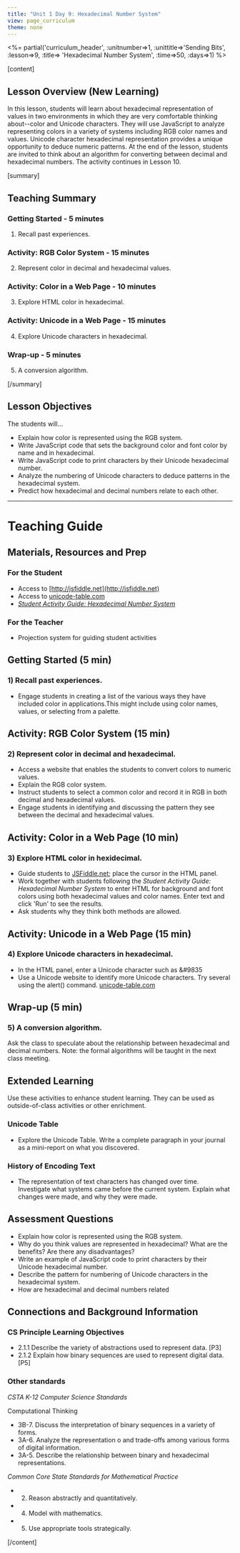 ```yaml
---
title: "Unit 1 Day 9: Hexadecimal Number System"
view: page_curriculum
theme: none
---
```


<%= partial('curriculum_header', :unitnumber=>1, :unittitle=>'Sending Bits', :lesson=>9, :title=> 'Hexadecimal Number System', :time=>50, :days=>1) %>


[content]

## Lesson Overview (New Learning) 
In this lesson, students will learn about hexadecimal representation of values in two environments in which they are very comfortable thinking about--color and Unicode characters. They will use JavaScript to analyze representing colors in a variety of systems including RGB color names and values. Unicode character hexadecimal representation provides a unique opportunity to deduce numeric patterns. At the end of the lesson, students are invited to think about an algorithm for converting between decimal and hexadecimal numbers. The activity continues in Lesson 10.

[summary]

## Teaching Summary
### **Getting Started** - 5 minutes
1) Recall past experiences.

### **Activity: RGB Color System** - 15  minutes  
2) Represent color in decimal and hexadecimal values.

### **Activity: Color in a Web Page** - 10  minutes  
3) Explore HTML color in hexadecimal.

### **Activity: Unicode in a Web Page** - 15  minutes  
4) Explore Unicode characters in hexadecimal. 

### **Wrap-up** - 5  minutes 
5) A conversion algorithm.  

[/summary]

## Lesson Objectives 
The students will... 

- Explain how color is represented using the RGB system.
- Write JavaScript code that sets the background color and font color by name and in hexadecimal.
- Write JavaScript code to print characters by their Unicode hexadecimal number.
- Analyze the numbering of Unicode characters to deduce patterns in the hexadecimal system.
- Predict how hexadecimal and decimal numbers relate to each other.

*******************


# Teaching Guide
## Materials, Resources and Prep
### For the Student
- Access to [http://jsfiddle.net](http://jsfiddle.net) 
- Access to [unicode-table.com](http://unicode-table.com/en/) 
- [*Student Activity Guide: Hexadecimal Number System*](resources/U1_L9_Student_Practice_Exercises.pdf) 

### For the Teacher
- Projection system for guiding student activities

## Getting Started (5 min)
### 1) Recall past experiences.
 
- Engage students in creating a list of the various ways they have included color in applications.This might include using color names, values, or selecting from a palette.

## Activity: RGB Color System (15 min)  

### 2) Represent color in decimal and hexadecimal.

-  Access a website that enables the students to convert colors to numeric values.
-  Explain the RGB color system.
-  Instruct students to select a common color and record it in RGB in both decimal and hexadecimal values.
-  Engage students in identifying and discussing the pattern they see between the decimal and hexadecimal values.


## Activity: Color in a Web Page (10 min)  

### 3) Explore HTML color in hexidecimal.

-  Guide students to [JSFiddle.net](http://jsfiddle.net); place the cursor in the HTML panel.
-  Work together with students following the *Student Activity Guide: Hexadecimal Number System* to enter HTML for background and font colors using both hexadecimal values and color names. Enter text and click 'Run' to see the results.
-  Ask students why they think both methods are allowed.


## Activity: Unicode in a Web Page (15 min)  

### 4) Explore Unicode characters in hexadecimal. 

-  In the HTML panel, enter a Unicode character such as &#9835
-  Use a Unicode website to identify more Unicode characters. Try several using the alert() command. [unicode-table.com](http://unicode-table.com/en/)  


## Wrap-up (5  min) 
### 5) A conversion algorithm. 
Ask the class to speculate about the relationship between hexadecimal and decimal numbers. Note: the formal algorithms will be taught in the next class meeting. 


## Extended Learning 
Use these activities to enhance student learning. They can be used as outside-of-class activities or other enrichment.

### Unicode Table
- Explore the Unicode Table. Write a complete paragraph in your journal as a mini-report on what you discovered.  

### History of Encoding Text
- The representation of text characters has changed over time. Investigate what systems came before the current system.  Explain what changes were made, and why they were made.



## Assessment Questions
- Explain how color is represented using the RGB system.
- Why do you think values are represented in hexadecimal?  What are the benefits? Are there any disadvantages? 
- Write an example of JavaScript code to print characters by their Unicode hexadecimal number.
- Describe the pattern for numbering of Unicode characters in the hexadecimal system.
- How are hexadecimal and decimal numbers related
 

## Connections and Background Information
### CS Principle Learning Objectives
 - 2.1.1 Describe the variety of abstractions used to represent data. [P3]	
 - 2.1.2 Explain how binary sequences are used to represent digital data. [P5]
 

### Other standards 

*CSTA K-12 Computer Science Standards*

Computational Thinking

- 3B-7. Discuss the interpretation of binary sequences in a variety of forms.
- 3A-6. Analyze the representation o and trade-offs among various forms of digital information.
- 3A-5. Describe the relationship between binary and hexadecimal representations.

*Common Core State Standards for Mathematical Practice*

- 2. Reason abstractly and quantitatively.
- 4. Model with mathematics.
- 5. Use appropriate tools strategically.


[/content]
